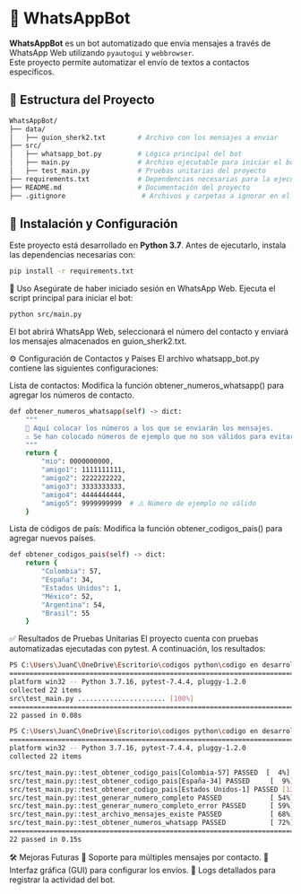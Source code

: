 # 📲 WhatsAppBot

**WhatsAppBot** es un bot automatizado que envía mensajes a través de WhatsApp Web utilizando `pyautogui` y `webbrowser`.  
Este proyecto permite automatizar el envío de textos a contactos específicos.

## 📂 Estructura del Proyecto
```sh
WhatsAppBot/
├── data/
│   ├── guion_sherk2.txt        # Archivo con los mensajes a enviar
├── src/
│   ├── whatsapp_bot.py         # Lógica principal del bot
│   ├── main.py                 # Archivo ejecutable para iniciar el bot
│   ├── test_main.py            # Pruebas unitarias del proyecto
├── requirements.txt            # Dependencias necesarias para la ejecución
├── README.md                   # Documentación del proyecto
├── .gitignore                   # Archivos y carpetas a ignorar en el repositorio

```

## 🔧 Instalación y Configuración

Este proyecto está desarrollado en **Python 3.7**. Antes de ejecutarlo, instala las dependencias necesarias con:

```sh
pip install -r requirements.txt
```
🚀 Uso
Asegúrate de haber iniciado sesión en WhatsApp Web.
Ejecuta el script principal para iniciar el bot:
```sh
python src/main.py
```
El bot abrirá WhatsApp Web, seleccionará el número del contacto y enviará los mensajes almacenados en guion_sherk2.txt.

⚙️ Configuración de Contactos y Países
El archivo whatsapp_bot.py contiene las siguientes configuraciones:

Lista de contactos:
Modifica la función obtener_numeros_whatsapp() para agregar los números de contacto.


```sh
def obtener_numeros_whatsapp(self) -> dict:
    """
    📌 Aquí colocar los números a los que se enviarán los mensajes.
    ⚠️ Se han colocado números de ejemplo que no son válidos para evitar uso indebido.
    """
    return {
        "mio": 0000000000,
        "amigo1": 1111111111,
        "amigo2": 2222222222,
        "amigo3": 3333333333,
        "amigo4": 4444444444,
        "amigo5": 9999999999  # ⚠️ Número de ejemplo no válido
    }

```
Lista de códigos de país:
Modifica la función obtener_codigos_pais() para agregar nuevos países.
```sh
def obtener_codigos_pais(self) -> dict:
    return {
        "Colombia": 57,
        "España": 34,
        "Estados Unidos": 1,
        "México": 52,
        "Argentina": 54,
        "Brasil": 55
    }
```
✅ Resultados de Pruebas Unitarias
El proyecto cuenta con pruebas automatizadas ejecutadas con pytest.
A continuación, los resultados:
```sh
PS C:\Users\JuanC\OneDrive\Escritorio\codigos python\codigo en desarrollo\whatsapp_bot> pytest src/test_main.py  
========================================================================
platform win32 -- Python 3.7.16, pytest-7.4.4, pluggy-1.2.0
collected 22 items
src\test_main.py ...................... [100%]
========================================================================
22 passed in 0.08s
```
```sh
PS C:\Users\JuanC\OneDrive\Escritorio\codigos python\codigo en desarrollo\whatsapp_bot> pytest -v
========================================================================
platform win32 -- Python 3.7.16, pytest-7.4.4, pluggy-1.2.0
collected 22 items

src/test_main.py::test_obtener_codigo_pais[Colombia-57] PASSED  [  4%]
src/test_main.py::test_obtener_codigo_pais[España-34] PASSED     [  9%]
src/test_main.py::test_obtener_codigo_pais[Estados Unidos-1] PASSED [13%]
src/test_main.py::test_generar_numero_completo PASSED            [ 54%]
src/test_main.py::test_generar_numero_completo_error PASSED      [ 59%]
src/test_main.py::test_archivo_mensajes_existe PASSED            [ 68%]
src/test_main.py::test_obtener_numeros_whatsapp PASSED           [ 72%]
========================================================================
22 passed in 0.15s
```
🛠️ Mejoras Futuras
📌 Soporte para múltiples mensajes por contacto.
📌 Interfaz gráfica (GUI) para configurar los envíos.
📌 Logs detallados para registrar la actividad del bot.



